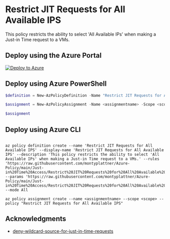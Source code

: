 # Restrict JIT Requests for All Available IPS

This policy restricts the ability to select 'All Available IPs' when making a Just-in Time request to a VMs.

## Deploy using the Azure Portal

[![Deploy to Azure](http://azuredeploy.net/deploybutton.png)](https://portal.azure.com/#blade/Microsoft_Azure_Policy/CreatePolicyDefinitionBlade/uri/https%3A%2F%2Fraw.githubusercontent.com%2Fmontyplattner%2FAzure-Policy%2Fmain%2FJust-in%2520Time%2520Access%2FRestrict%2520JIT%2520Requests%2520for%2520All%2520Available%2520IPs%2Fazurepolicy.json)

## Deploy using Azure PowerShell

````powershell
$definition = New-AzPolicyDefinition -Name "Restrict JIT Requests for All Available IPS" -DisplayName "Restrict JIT Requests for All Available IPS" -description "This policy restricts the ability to select 'All Available IPs' when making a Just-in Time request to a VMs." -Policy 'https://raw.githubusercontent.com/montyplattner/Azure-Policy/main/Just-in%20Time%20Access/Restrict%20JIT%20Requests%20for%20All%20Available%20IPs/azurepolicy.rules.json' -Parameter 'https://raw.githubusercontent.com/montyplattner/Azure-Policy/main/Just-in%20Time%20Access/Restrict%20JIT%20Requests%20for%20All%20Available%20IPs/azurepolicy.parameters.json' -Mode All

$assignment = New-AzPolicyAssignment -Name <assignmentname> -Scope <scope>  -PolicyDefinition $definition

$assignment 
````

## Deploy using Azure CLI

````cli

az policy definition create --name 'Restrict JIT Requests for All Available IPS' --display-name 'Restrict JIT Requests for All Available IPS' --description 'This policy restricts the ability to select 'All Available IPs' when making a Just-in Time request to a VMs.' --rules 'https://raw.githubusercontent.com/montyplattner/Azure-Policy/main/Just-in%20Time%20Access/Restrict%20JIT%20Requests%20for%20All%20Available%20IPs/azurepolicy.rules.json' --params 'https://raw.githubusercontent.com/montyplattner/Azure-Policy/main/Just-in%20Time%20Access/Restrict%20JIT%20Requests%20for%20All%20Available%20IPs/azurepolicy.parameters.json' --mode All

az policy assignment create --name <assignmentname> --scope <scope> --policy "Restrict JIT Requests for All Available IPS" 

````

## Acknowledgments
* [deny-wildcard-source-for-just-in-time-requests](https://github.com/bonJoeV/azure-policy/blob/main/deny-wildcard-source-for-just-in-time-requests/README.md)